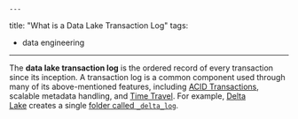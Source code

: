 	---
title: "What is a Data Lake Transaction Log"
tags:
- data engineering
---
The **data lake transaction log** is the ordered record of every transaction since its inception. A transaction log is a common component used through many of its above-mentioned features, including [ACID Transactions](term/acid%20transactions.md), scalable metadata handling, and [Time Travel](term/time%20travel.md). For example, [Delta Lake](term/delta%20lake.md) creates a single [folder called `_delta_log`](https://airbyte.com/tutorials/load-data-into-delta-lake-on-databricks-lakehouse#step-5).